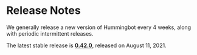 # Release Notes

We generally release a new version of Hummingbot every 4 weeks, along with periodic intermittent releases.

The latest stable release is **[0.42.0](/release-notes/0.42.0)**, released on August 11, 2021.